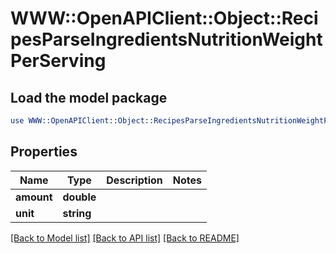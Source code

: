 # WWW::OpenAPIClient::Object::RecipesParseIngredientsNutritionWeightPerServing

## Load the model package
```perl
use WWW::OpenAPIClient::Object::RecipesParseIngredientsNutritionWeightPerServing;
```

## Properties
Name | Type | Description | Notes
------------ | ------------- | ------------- | -------------
**amount** | **double** |  | 
**unit** | **string** |  | 

[[Back to Model list]](../README.md#documentation-for-models) [[Back to API list]](../README.md#documentation-for-api-endpoints) [[Back to README]](../README.md)


